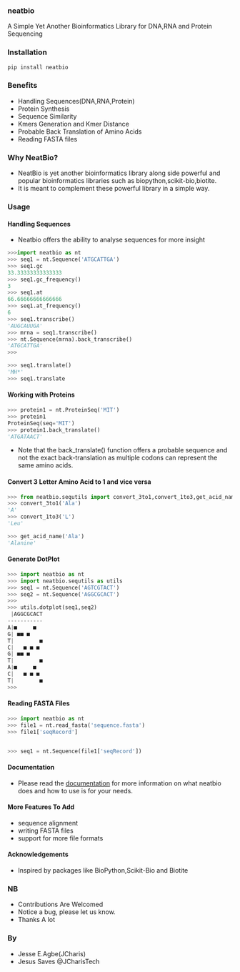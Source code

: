 ### neatbio
A Simple Yet Another Bioinformatics Library for DNA,RNA and Protein Sequencing

### Installation
```bash
pip install neatbio
```

### Benefits
+ Handling Sequences(DNA,RNA,Protein)
+ Protein Synthesis
+ Sequence Similarity
+ Kmers Generation and Kmer Distance
+ Probable Back Translation of Amino Acids
+ Reading FASTA files

### Why NeatBio?
+ NeatBio is yet another bioinformatics library along side powerful and popular bioinformatics libraries such as biopython,scikit-bio,biotite.
+ It is meant to complement these powerful library in a simple way.


### Usage
#### Handling Sequences
+ Neatbio offers the ability to analyse sequences for more insight

```python
>>>import neatbio as nt
>>> seq1 = nt.Sequence('ATGCATTGA')
>>> seq1.gc
33.33333333333333
>>> seq1.gc_frequency()
3
>>> seq1.at
66.66666666666666
>>> seq1.at_frequency()
6
>>> seq1.transcribe()
'AUGCAUUGA'
>>> mrna = seq1.transcribe()
>>> nt.Sequence(mrna).back_transcribe()
'ATGCATTGA'
>>> 

>>> seq1.translate()
'MH*'
>>> seq1.translate
```

#### Working with Proteins
```python
>>> protein1 = nt.ProteinSeq('MIT')
>>> protein1
ProteinSeq(seq='MIT')
>>> protein1.back_translate()
'ATGATAACT'

```
+ Note that the back_translate() function offers a probable sequence and not the exact
back-translation as multiple codons can represent the same amino acids.

#### Convert 3 Letter Amino Acid to 1 and vice versa
```python
>>> from neatbio.sequtils import convert_3to1,convert_1to3,get_acid_name
>>> convert_3to1('Ala')
'A'
>>> convert_1to3('L')
'Leu'

>>> get_acid_name('Ala')
'Alanine'
```

#### Generate DotPlot
```python
>>> import neatbio as nt 
>>> import neatbio.sequtils as utils
>>> seq1 = nt.Sequence('AGTCGTACT')
>>> seq2 = nt.Sequence('AGGCGCACT')
>>> 
>>> utils.dotplot(seq1,seq2)
 |AGGCGCACT
-----------
A|■     ■  
G| ■■ ■    
T|        ■
C|   ■ ■ ■ 
G| ■■ ■    
T|        ■
A|■     ■  
C|   ■ ■ ■ 
T|        ■
>>> 

```

#### Reading FASTA Files
```python
>>> import neatbio as nt 
>>> file1 = nt.read_fasta('sequence.fasta')
>>> file1['seqRecord']


>>> seq1 = nt.Sequence(file1['seqRecord'])
```


#### Documentation
+ Please read the [documentation](https://github.com/Jcharis/neatbio/wiki) for more information on what neatbio does and how to use is for your needs.

#### More Features To Add
+ sequence alignment
+ writing FASTA files
+ support for more file formats



#### Acknowledgements
   + Inspired by packages like BioPython,Scikit-Bio and Biotite

### NB
+ Contributions Are Welcomed
+ Notice a bug, please let us know.
+ Thanks A lot

### By
+ Jesse E.Agbe(JCharis)
+ Jesus Saves @JCharisTech
